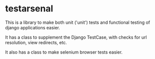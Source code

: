 # testarsenal

This is a library to make both unit ('unit') tests and functional testing of
django applications easier.

It has a class to supplement the Django TestCase, with checks for url
resolution, view redirects, etc.

It also has a class to make selenium browser tests easier.
